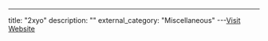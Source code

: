 ---
title: "2xyo"
description: ""
external_category: "Miscellaneous"
---[Visit Website](https://github.com/2xyo)

